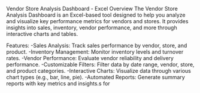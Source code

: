 Vendor Store Analysis Dashboard - 
Excel Overview The Vendor Store Analysis Dashboard is an Excel-based tool designed to help you analyze and visualize key performance metrics for vendors and stores. It provides insights into sales, inventory, vendor performance, and more through interactive charts and tables.

Features:
-Sales Analysis: Track sales performance by vendor, store, and product. 
-Inventory Management: Monitor inventory levels and turnover rates.
-Vendor Performance: Evaluate vendor reliability and delivery performance. 
-Customizable Filters: Filter data by date range, vendor, store, and product categories.
-Interactive Charts: Visualize data through various chart types (e.g., bar, line, pie). -Automated Reports: Generate summary reports with key metrics and insights.s for

